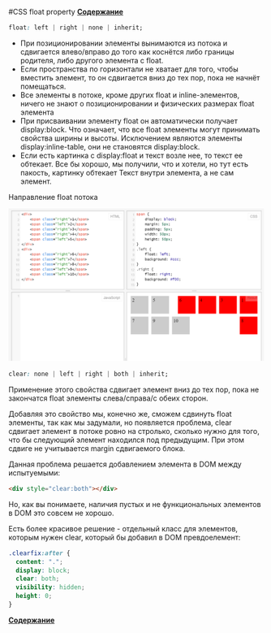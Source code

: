 #CSS float property
**[Содержание](https://github.com/EvgeniyPolovniy/fron_end_book)**

```css
float: left | right | none | inherit;
```

- При позиционировании элементы вынимаются из потока и сдвигается влево/вправо до того как коснётся либо границы родителя, либо другого элемента с float.
- Если пространства по горизонтали не хватает для того, чтобы вместить элемент, то он сдвигается вниз до тех пор, пока не начнёт помещаться.
- Все элементы в потоке, кроме других float и inline-элементов, ничего не знают о позиционировании и физических размерах float элемента
- При присваивании элементу float он автоматически получает display:block. Что означает, что все float элементы могут принимать свойства ширины и высоты. Исключением являются элементы display:inline-table, они не становятся display:block.
- Если есть картинка с display:float и текст возле нее, то текст ее обтекает. Все бы хорошо, мы получили, что и хотели, но тут есть пакость, картинку обтекает Текст внутри элемента, а не сам элемент.

Направление float потока

![](img/float1.png)

```css
clear: none | left | right | both | inherit;
```

Применение этого свойства сдвигает элемент вниз до тех пор, пока не закончатся float элементы слева/справа/с обеих сторон.

Добавляя это свойство мы, конечно же, сможем сдвинуть float элементы, так как мы задумали, но появляется проблема, clear сдвигает элемент в потоке ровно на стролько, сколько нужно для того, что бы следующий элемент находился под предыдущим. При этом сдвиге не учитывается margin сдвигаемого блока.


Данная проблема решается добавлением элемента в DOM между испытуемыми:

```html
<div style="clear:both"></div>
```

Но, как вы понимаете, наличия пустых и не функциональных элементов в DOM это совсем не хорошо.

Есть более красивое решение - отдельный класс для элементов, которым нужен clear, который бы добавил в DOM превдоелемент:

```css
.clearfix:after {
  content: ".";
  display: block;
  clear: both;
  visibility: hidden;
  height: 0;
}
```

**[Содержание](https://github.com/EvgeniyPolovniy/fron_end_book)**
